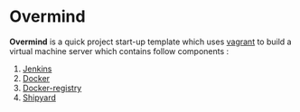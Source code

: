 Overmind
===========

__Overmind__ is a quick project start-up template which uses [vagrant](http://www.vagrantup.com) to build a virtual machine server which contains follow components :

1. [Jenkins](https://jenkins-ci.org/)
2. [Docker](http://www.docker.io)
3. [Docker-registry](https://registry.hub.docker.com/_/registry/)
4. [Shipyard](http://shipyard-project.com/)
